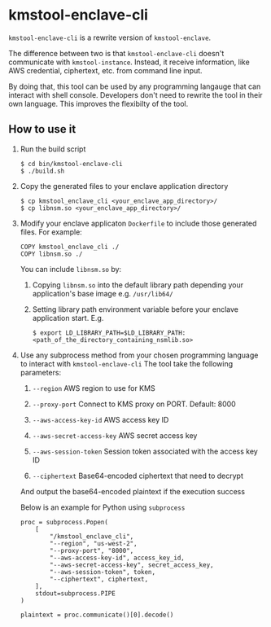 # kmstool-enclave-cli

`kmstool-enclave-cli` is a rewrite version of `kmstool-enclave`.

The difference between two is that `kmstool-enclave-cli` doesn't communicate with `kmstool-instance`. Instead, it receive information, like AWS credential, ciphertext, etc. from command line input.

By doing that, this tool can be used by any programming langauge that can interact with shell console. Developers don't need to rewrite the tool in their own language. This improves the flexibilty of the tool.

## How to use it

1. Run the build script
   ```
   $ cd bin/kmstool-enclave-cli
   $ ./build.sh
   ```

1. Copy the generated files to your enclave application directory
   ```
   $ cp kmstool_enclave_cli <your_enclave_app_directory>/
   $ cp libnsm.so <your_enclave_app_directory>/
   ```

1. Modify your enclave applicaton `Dockerfile` to include those generated files. For example:
   ```
   COPY kmstool_enclave_cli ./
   COPY libnsm.so ./
   ```

   You can include `libnsm.so` by:

   1. Copying `libnsm.so` into the default library path depending your application's base image e.g. `/usr/lib64/`
   
   1. Setting library path environment variable before your enclave application start. E.g.
      ```
      $ export LD_LIBRARY_PATH=$LD_LIBRARY_PATH:<path_of_the_directory_containing_nsmlib.so>
      ```

1. Use any subprocess method from your chosen programming language to interact with `kmstool-enclave-cli`
   The tool take the following parameters:

   1. `--region` AWS region to use for KMS

   1. `--proxy-port` Connect to KMS proxy on PORT. Default: 8000

   1. `--aws-access-key-id` AWS access key ID

   1. `--aws-secret-access-key` AWS secret access key

   1. `--aws-session-token` Session token associated with the access key ID

   1. `--ciphertext` Base64-encoded ciphertext that need to decrypt

   And output the base64-encoded plaintext if the execution success

   Below is an example for Python using `subprocess`

   ```
   proc = subprocess.Popen(
       [
           "/kmstool_enclave_cli",
           "--region", "us-west-2",
           "--proxy-port", "8000",
           "--aws-access-key-id", access_key_id,
           "--aws-secret-access-key", secret_access_key,
           "--aws-session-token", token,
           "--ciphertext", ciphertext,
       ],
       stdout=subprocess.PIPE
   )

   plaintext = proc.communicate()[0].decode()
   ```
